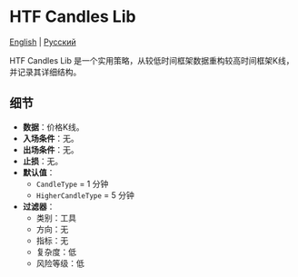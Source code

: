 # HTF Candles Lib
[English](README.md) | [Русский](README_ru.md)

HTF Candles Lib 是一个实用策略，从较低时间框架数据重构较高时间框架K线，并记录其详细结构。

## 细节
- **数据**：价格K线。
- **入场条件**：无。
- **出场条件**：无。
- **止损**：无。
- **默认值**：
  - `CandleType` = 1 分钟
  - `HigherCandleType` = 5 分钟
- **过滤器**：
  - 类别：工具
  - 方向：无
  - 指标：无
  - 复杂度：低
  - 风险等级：低
